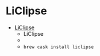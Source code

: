 # LiClipse
- [LiClipse](https://www.liclipse.com/)
  -  LiClipse
  - 
  - `brew cask install liclipse`
